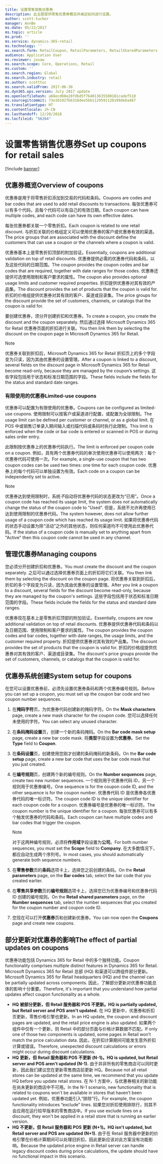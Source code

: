 ```yaml
---
title: 设置零售销售优惠券
description: 此主题提供零售优惠券概览并阐述如何进行设置。
author: scott-tucker
manager: AnnBe
ms.date: 05/22/2017
ms.topic: article
ms.prod: ''
ms.service: dynamics-365-retail
ms.technology: ''
ms.search.form: RetailCoupon, RetailParameters, RetailSharedParameters
audience: Application User
ms.reviewer: josaw
ms.search.scope: Core, Operations, Retail
ms.custom: ''
ms.search.region: Global
ms.search.industry: retail
ms.author: scotttuc
ms.search.validFrom: 2017-06-30
ms.dyn365.ops.version: July 2017 update
ms.openlocfilehash: a68ecd68e28fdbd5f764013635500181cadef510
ms.sourcegitcommit: 73e10192fb6318dee5bb1129591120199de6a487
ms.translationtype: HT
ms.contentlocale: zh-CN
ms.lasthandoff: 12/20/2018
ms.locfileid: "56264"
---
```

# <a name="set-up-coupons-for-retail-sales"></a><span data-ttu-id="5c052-103">设置零售销售优惠券</span><span class="sxs-lookup"><span data-stu-id="5c052-103">Set up coupons for retail sales</span></span>

[!include [banner](includes/banner.md)]

## <a name="overview-of-coupons"></a><span data-ttu-id="5c052-104">优惠券概览</span><span class="sxs-lookup"><span data-stu-id="5c052-104">Overview of coupons</span></span>

<span data-ttu-id="5c052-105">优惠券是用于将零售折扣添加到交易的代码和条码。</span><span class="sxs-lookup"><span data-stu-id="5c052-105">Coupons are codes and bar codes that are used to add retail discounts to transactions.</span></span> <span data-ttu-id="5c052-106">每张优惠券可以有多个代码，且每个代码可以有自己的有效日期。</span><span class="sxs-lookup"><span data-stu-id="5c052-106">Each coupon can have multiple codes, and each code can have its own effective dates.</span></span> 

<span data-ttu-id="5c052-107">每张优惠券都关联一个零售折扣。</span><span class="sxs-lookup"><span data-stu-id="5c052-107">Each coupon is related to one retail discount.</span></span> <span data-ttu-id="5c052-108">与折扣关联的价格组定义可以使用优惠券的客户或优惠券有效的渠道。</span><span class="sxs-lookup"><span data-stu-id="5c052-108">The price groups that are associated with the discount define the customers that can use a coupon or the channels where a coupon is valid.</span></span> 

<span data-ttu-id="5c052-109">优惠券基本上是零售折扣顶部的附加验证。</span><span class="sxs-lookup"><span data-stu-id="5c052-109">Essentially, coupons are additional validation on top of retail discounts.</span></span> <span data-ttu-id="5c052-110">优惠券提供必需的优惠券代码和条码，以及这些代码的日期范围。</span><span class="sxs-lookup"><span data-stu-id="5c052-110">The coupon provides the coupon codes and bar codes that are required, together with date ranges for those codes.</span></span> <span data-ttu-id="5c052-111">优惠券还提供可选使用限制和客户要求的属性。</span><span class="sxs-lookup"><span data-stu-id="5c052-111">The coupon also provides optional usage limits and customer required properties.</span></span> <span data-ttu-id="5c052-112">折扣提供优惠券对其有效的产品集。</span><span class="sxs-lookup"><span data-stu-id="5c052-112">The discount provides the set of products that the coupon is valid for.</span></span> <span data-ttu-id="5c052-113">折扣的价格组提供优惠券对其有效的客户、渠道或目录集。</span><span class="sxs-lookup"><span data-stu-id="5c052-113">The price groups for the discount provide the set of customers, channels, or catalogs that the coupon is valid for.</span></span>

<span data-ttu-id="5c052-114">要创建优惠券，须分开创建折扣和优惠券。</span><span class="sxs-lookup"><span data-stu-id="5c052-114">To create a coupon, you create the discount and the coupon separately.</span></span> <span data-ttu-id="5c052-115">然后通过选择 Microsoft Dynamics 365 for Retail 优惠券页面的折扣进行关联。</span><span class="sxs-lookup"><span data-stu-id="5c052-115">You then link them by selecting the discount on the coupon page in Microsoft Dynamics 365 for Retail.</span></span> 

> [!NOTE]
> <span data-ttu-id="5c052-116">优惠券关联到折扣后，Microsoft Dynamics 365 for Retail 折扣页上的多个字段变为只读，因为其由优惠券的设置管理。</span><span class="sxs-lookup"><span data-stu-id="5c052-116">After a coupon is linked to a discount, several fields on the discount page in Microsoft Dynamics 365 for Retail become read-only, because they are managed by the coupon’s settings.</span></span> <span data-ttu-id="5c052-117">这些字段包括用于状态和标准日期范围的字段。</span><span class="sxs-lookup"><span data-stu-id="5c052-117">These fields include the fields for the status and standard date ranges.</span></span>

### <a name="limited-use-coupons"></a><span data-ttu-id="5c052-118">有限使用的优惠券</span><span class="sxs-lookup"><span data-stu-id="5c052-118">Limited-use coupons</span></span>

<span data-ttu-id="5c052-119">优惠券可以配置为有限使用的优惠券。</span><span class="sxs-lookup"><span data-stu-id="5c052-119">Coupons can be configured as limited-use coupons.</span></span> <span data-ttu-id="5c052-120">使用限制可以按客户或渠道进行配置，或配置为全球限制。</span><span class="sxs-lookup"><span data-stu-id="5c052-120">The usage limit can be defined per customer or channel, or as a global limit.</span></span> <span data-ttu-id="5c052-121">在 POS 中或销售订单录入期间输入或扫描代码或条码时执行此限制。</span><span class="sxs-lookup"><span data-stu-id="5c052-121">This limit is enforced when the code or bar code is entered or scanned in POS or during sales order entry.</span></span>

<span data-ttu-id="5c052-122">此限制按优惠券上的优惠券代码执行。</span><span class="sxs-lookup"><span data-stu-id="5c052-122">The limit is enforced per coupon code on a coupon.</span></span> <span data-ttu-id="5c052-123">例如，具有两个优惠券代码的单次使用优惠券可以使用两次：每个优惠券代码可使用一次。</span><span class="sxs-lookup"><span data-stu-id="5c052-123">For example, a single-use coupon that has two coupon codes can be used two times: one time for each coupon code.</span></span> <span data-ttu-id="5c052-124">优惠券上的每个代码可以单独设置为有效。</span><span class="sxs-lookup"><span data-stu-id="5c052-124">Each code on a coupon can be independently set to active.</span></span>

> [!NOTE]
> <span data-ttu-id="5c052-125">优惠券达到使用限制时，系统*不*自动将优惠券代码的状态更改为“已用”。</span><span class="sxs-lookup"><span data-stu-id="5c052-125">Once a coupon code has reached its usage limit, the system does *not* automatically change the status of the coupon code to "Used".</span></span> <span data-ttu-id="5c052-126">但是，系统不允许再使用已达到使用限制的优惠券代码。</span><span class="sxs-lookup"><span data-stu-id="5c052-126">The system however, does not allow further usage of a coupon code which has reached its usage limit.</span></span> <span data-ttu-id="5c052-127">如果将优惠券代码的状态手动设置为除“活动”之外的其他状态，则任何渠道均不可使用此优惠券代码。</span><span class="sxs-lookup"><span data-stu-id="5c052-127">If the status of a coupon code is manually set to anything apart from "Active" then this coupon code cannot be used in any channel.</span></span>

## <a name="managing-coupons"></a><span data-ttu-id="5c052-128">管理优惠券</span><span class="sxs-lookup"><span data-stu-id="5c052-128">Managing coupons</span></span>

<span data-ttu-id="5c052-129">您必须分开创建折扣和优惠券。</span><span class="sxs-lookup"><span data-stu-id="5c052-129">You must create the discount and the coupon separately.</span></span> <span data-ttu-id="5c052-130">之后可以通过选择优惠券页面上的折扣将它们关联。</span><span class="sxs-lookup"><span data-stu-id="5c052-130">You then link them by selecting the discount on the coupon page.</span></span> <span data-ttu-id="5c052-131">将优惠券关联到折扣后，折扣的多个字段变为只读，因为其由优惠券的设置管理。</span><span class="sxs-lookup"><span data-stu-id="5c052-131">After you link a coupon to a discount, several fields for the discount become read-only, because they are managed by the coupon's settings.</span></span> <span data-ttu-id="5c052-132">这些字段包括用于状态和标准日期范围的字段。</span><span class="sxs-lookup"><span data-stu-id="5c052-132">These fields include the fields for the status and standard date ranges.</span></span>  

<span data-ttu-id="5c052-133">优惠券现在基本上是零售折扣顶部的附加验证。</span><span class="sxs-lookup"><span data-stu-id="5c052-133">Essentially, coupons are now additional validation on top of retail discounts.</span></span> <span data-ttu-id="5c052-134">优惠券提供优惠券代码和条码以及日期范围、使用限制和客户要求的属性。</span><span class="sxs-lookup"><span data-stu-id="5c052-134">The coupon provides the coupon codes and bar codes, together with date ranges, the usage limits, and the customer required property.</span></span> <span data-ttu-id="5c052-135">折扣提供优惠券对其有效的产品集。</span><span class="sxs-lookup"><span data-stu-id="5c052-135">The discount provides the set of products that the coupon is valid for.</span></span> <span data-ttu-id="5c052-136">折扣的价格组提供优惠券对其有效的客户、渠道或目录集。</span><span class="sxs-lookup"><span data-stu-id="5c052-136">The discount's price groups provide the set of customers, channels, or catalogs that the coupon is valid for.</span></span>

## <a name="system-setup-for-coupons"></a><span data-ttu-id="5c052-137">优惠券系统创建</span><span class="sxs-lookup"><span data-stu-id="5c052-137">System setup for coupons</span></span> 

<span data-ttu-id="5c052-138">在您可以设置优惠券前，必须先设置优惠券条码和两个优惠券编号规则。</span><span class="sxs-lookup"><span data-stu-id="5c052-138">Before you can set up a coupon, you must set up the coupon bar code and two coupon number sequences.</span></span> 

1.  <span data-ttu-id="5c052-139">在**掩码字符**页，为优惠券代码创建新的掩码字符。</span><span class="sxs-lookup"><span data-stu-id="5c052-139">On the **Mask characters** page, create a new mask character for the coupon code.</span></span> <span data-ttu-id="5c052-140">您可以选择任何未使用的字符。</span><span class="sxs-lookup"><span data-stu-id="5c052-140">You can select any unused character.</span></span>
2.  <span data-ttu-id="5c052-141">在**条码掩码设置**页，创建一个新的条码掩码。</span><span class="sxs-lookup"><span data-stu-id="5c052-141">On the **Bar code mask setup** page, create a new bar code mask.</span></span> <span data-ttu-id="5c052-142">将**类型**字段设置为**优惠券**。</span><span class="sxs-lookup"><span data-stu-id="5c052-142">Set the **Type** field to **Coupon**.</span></span>
3.  <span data-ttu-id="5c052-143">在**条码设置**页，创建使用您刚才创建的条码掩码的新条码。</span><span class="sxs-lookup"><span data-stu-id="5c052-143">On the **Bar code setup** page, create a new bar code that uses the bar code mask that you just created.</span></span>
4.  <span data-ttu-id="5c052-144">在**编号规则**页，创建两个新的编号规则。</span><span class="sxs-lookup"><span data-stu-id="5c052-144">On the **Number sequences** page, create two new number sequences.</span></span> <span data-ttu-id="5c052-145">一个规则用于优惠券代码 ID，另一个规则用于优惠券编号。</span><span class="sxs-lookup"><span data-stu-id="5c052-145">One sequence is for the coupon code ID, and the other sequence is for the coupon number.</span></span> <span data-ttu-id="5c052-146">优惠券代码 ID 是优惠券各优惠券代码的唯一标识符。</span><span class="sxs-lookup"><span data-stu-id="5c052-146">The coupon code ID is the unique identifier for each coupon code for a coupon.</span></span> <span data-ttu-id="5c052-147">优惠券编号是优惠券的唯一标识符。</span><span class="sxs-lookup"><span data-stu-id="5c052-147">The coupon number is the unique identifier for a coupon.</span></span> <span data-ttu-id="5c052-148">每张优惠券可以有多个触发优惠券的代码和条码。</span><span class="sxs-lookup"><span data-stu-id="5c052-148">Each coupon can have multiple codes and bar codes that trigger the coupon.</span></span>

    > [!NOTE]
    > <span data-ttu-id="5c052-149">对于这两种编号规则，必须将**作用域**字段设置为**公司**。</span><span class="sxs-lookup"><span data-stu-id="5c052-149">For both number sequences, you must set the **Scope** field to **Company**.</span></span> <span data-ttu-id="5c052-150">在大多数情况下，都应自动生成两个序列号。</span><span class="sxs-lookup"><span data-stu-id="5c052-150">In most cases, you should automatically generate both sequence numbers.</span></span>

5.  <span data-ttu-id="5c052-151">在**零售参数**页的**条码**选项卡上，选择您之前创建的条码。</span><span class="sxs-lookup"><span data-stu-id="5c052-151">On the **Retail parameters** page, on the **Bar codes** tab, select the bar code that you created earlier.</span></span>
6.  <span data-ttu-id="5c052-152">在**零售共享参数**页的**编号规则**选项卡上，选择您已为优惠券编号和优惠券代码 ID 创建的编号规则。</span><span class="sxs-lookup"><span data-stu-id="5c052-152">On the **Retail shared parameters** page, on the **Number sequences** tab, select the number sequences that you created for the coupon number and coupon code ID.</span></span>
7.  <span data-ttu-id="5c052-153">您现在可以打开**优惠券**页和创建新优惠券。</span><span class="sxs-lookup"><span data-stu-id="5c052-153">You can now open the **Coupons** page and create new coupons.</span></span>

## <a name="the-effect-of-partial-updates-on-coupons"></a><span data-ttu-id="5c052-154">部分更新对优惠券的影响</span><span class="sxs-lookup"><span data-stu-id="5c052-154">The effect of partial updates on coupons</span></span>

<span data-ttu-id="5c052-155">优惠券功能包括 Dynamics 365 for Retail 中的多个独特功能。</span><span class="sxs-lookup"><span data-stu-id="5c052-155">Coupon functionality comprises multiple distinct features in Dynamics 365 for Retail.</span></span> <span data-ttu-id="5c052-156">Microsoft Dynamics 365 for Retail 总部 (HQ) 和渠道可以跨组件部分更新。</span><span class="sxs-lookup"><span data-stu-id="5c052-156">Microsoft Dynamics 365 for Retail headquarters (HQ) and the channel can be partially updated across components.</span></span> <span data-ttu-id="5c052-157">因此，了解部分更新对优惠券功能总体的影响十分重要。</span><span class="sxs-lookup"><span data-stu-id="5c052-157">Therefore, it's important that you understand how partial updates affect coupon functionality as a whole.</span></span>

- <span data-ttu-id="5c052-158">**HQ 被部分更新，但 Retail 服务器和 POS 不更新。**</span><span class="sxs-lookup"><span data-stu-id="5c052-158">**HQ is partially updated, but Retail server and POS aren't updated.**</span></span> <span data-ttu-id="5c052-159">在 HQ 更新中，优惠券和折扣页更新，零售价格引擎也更新。</span><span class="sxs-lookup"><span data-stu-id="5c052-159">In an HQ update, the coupon and discount pages are updated, and the retail price engine is also updated.</span></span> <span data-ttu-id="5c052-160">如果两个组件中仅有一个更新，则 Retail 中的部分页面与价格计算数据不匹配。</span><span class="sxs-lookup"><span data-stu-id="5c052-160">If only one of those two components is updated, some pages in Retail won’t match the price calculation data.</span></span> <span data-ttu-id="5c052-161">因此，在折扣计算期间可能发生意外折扣计算或错误。</span><span class="sxs-lookup"><span data-stu-id="5c052-161">Therefore, unexpected discount calculations or errors might occur during discount calculations.</span></span>
- <span data-ttu-id="5c052-162">**HQ 更新，但 Retail 服务器和 POS 不更新 (N-1)。**</span><span class="sxs-lookup"><span data-stu-id="5c052-162">**HQ is updated, but Retail server and POS aren't updated (N-1).**</span></span> <span data-ttu-id="5c052-163">由于并非所有的零售商店可以同时更新，因此我们建议您在更新零售商店前更新 HQ。</span><span class="sxs-lookup"><span data-stu-id="5c052-163">Because not all retail stores can be updated at the same time, we recommend that you update HQ before you update retail stores.</span></span> <span data-ttu-id="5c052-164">在 N-1 方案中，与优惠券相关的新功能在尚未更新的商店中不可用。</span><span class="sxs-lookup"><span data-stu-id="5c052-164">In the N-1 scenario, new functionality that is related to coupons won't be available in stores that haven’t been updated yet.</span></span> <span data-ttu-id="5c052-165">例如，优惠券功能引入“排除”行。</span><span class="sxs-lookup"><span data-stu-id="5c052-165">For example, the coupon functionality introduces “exclude” lines.</span></span> <span data-ttu-id="5c052-166">如果您对折扣使用排除行，则其不会应用在运行较早版本的零售商店中。</span><span class="sxs-lookup"><span data-stu-id="5c052-166">If you use exclude lines on a discount, they won't be applied in a retail store that is running an earlier version.</span></span>
- <span data-ttu-id="5c052-167">**HQ 不更新，但 Retail 服务器和 POS 更新 (N+1)。**</span><span class="sxs-lookup"><span data-stu-id="5c052-167">**HQ isn't updated, but Retail server and POS are updated (N+1).**</span></span> <span data-ttu-id="5c052-168">由于在 Retail 服务器中更新的价格引擎在价格计算期间可以处理旧折扣，因此更新应该对此方案没有功能影响。</span><span class="sxs-lookup"><span data-stu-id="5c052-168">Because the updated price engine in Retail server can handle legacy discount codes during price calculations, the update should have no functional impact in this scenario.</span></span>
